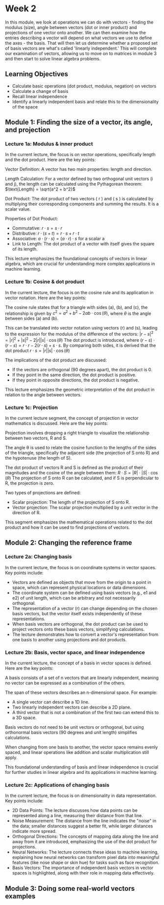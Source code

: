 # Week 2

In this module, we look at operations we can do with vectors - finding the modulus (size), angle between vectors (dot or inner product) and projections of one vector onto another. We can then examine how the entries describing a vector will depend on what vectors we use to define the axes - the basis. That will then let us determine whether a proposed set of basis vectors are what's called 'linearly independent.' This will complete our examination of vectors, allowing us to move on to matrices in module 3 and then start to solve linear algebra problems.

## Learning Objectives

- Calculate basic operations (dot product, modulus, negation) on vectors
- Calculate a change of basis
- Recall linear independence
- Identify a linearly independent basis and relate this to the dimensionality of the space

## Module 1: Finding the size of a vector, its angle, and projection

### Lecture 1a: Modulus & inner product

In the current lecture, the focus is on vector operations, specifically length and the dot product. Here are the key points:

Vector Definition: A vector has two main properties: length and direction.

Length Calculation: For a vector defined by two orthogonal unit vectors (i and j), the length can be calculated using the Pythagorean theorem:
$\text{Length} = \sqrt{a^2 + b^2}$

Dot Product: The dot product of two vectors ( r ) and ( s ) is calculated by multiplying their corresponding components and summing the results. It is a scalar value.

Properties of Dot Product:

- Commutative: $r \cdot s = s \cdot r$
- Distributive: $r \cdot (s + t) = r \cdot s + r \cdot t$
- Associative: $a \cdot (r \cdot s) = (a \cdot r) \cdot s$ for a scalar a
- Link to Length: The dot product of a vector with itself gives the square of its length.

This lecture emphasizes the foundational concepts of vectors in linear algebra, which are crucial for understanding more complex applications in machine learning.

### Lecture 1b: Cosine & dot product

In the current lecture, the focus is on the cosine rule and its application in vector notation. Here are the key points:

The cosine rule states that for a triangle with sides (a), (b), and (c), the relationship is given by $c^2 = a^2 + b^2 - 2ab \cdot \cos(\theta)$,
where $\theta$ is the angle between sides (a) and (b).

This can be translated into vector notation using vectors (r) and (s), leading to the expression for the modulus of the difference of the vectors:
$|r - s|^2 = |r|^2 + |s|^2 - 2|r||s| \cdot \cos(\theta)$
The dot product is introduced, where
$(r - s) \cdot (r - s) = r \cdot r - 2(r \cdot s) + s \cdot s$.
By comparing both sides, it is derived that the dot product
$r \cdot s = |r||s| \cdot \cos(\theta)$

The implications of the dot product are discussed:

- If the vectors are orthogonal (90 degrees apart), the dot product is 0.
- If they point in the same direction, the dot product is positive.
- If they point in opposite directions, the dot product is negative.

This lecture emphasizes the geometric interpretation of the dot product in relation to the angle between vectors.

### Lecture 1c: Projection

In the current lecture segment, the concept of projection in vector mathematics is discussed. Here are the key points:

Projection involves dropping a right triangle to visualize the relationship between two vectors, R and S.

The angle θ is used to relate the cosine function to the lengths of the sides of the triangle, specifically the adjacent side (the projection of S onto R) and the hypotenuse (the length of S).

The dot product of vectors R and S is defined as the product of their magnitudes and the cosine of the angle between them:
$R \cdot S = |R| \cdot |S| \cdot \cos(\theta)$
The projection of S onto R can be calculated, and if S is perpendicular to R, the projection is zero.

Two types of projections are defined:

- Scalar projection: The length of the projection of S onto R.
- Vector projection: The scalar projection multiplied by a unit vector in the direction of R.

This segment emphasizes the mathematical operations related to the dot product and how it can be used to find projections of vectors.

## Module 2: Changing the reference frame

### Lecture 2a: Changing basis

In the current lecture, the focus is on coordinate systems in vector spaces. Key points include:

- Vectors are defined as objects that move from the origin to a point in space, which can represent physical locations or data dimensions.
- The coordinate system can be defined using basis vectors (e.g., e1 and e2) of unit length, which can be arbitrary and not necessarily orthogonal.
- The representation of a vector (r) can change depending on the chosen basis vectors, but the vector itself exists independently of these representations.
- When basis vectors are orthogonal, the dot product can be used to project vectors onto these basis vectors, simplifying calculations.
- The lecture demonstrates how to convert a vector's representation from one basis to another using projections and dot products.

### Lecture 2b: Basis, vector space, and linear independence

In the current lecture, the concept of a basis in vector spaces is defined. Here are the key points:

A basis consists of a set of n vectors that are linearly independent, meaning no vector can be expressed as a combination of the others.

The span of these vectors describes an n-dimensional space.
For example:

- A single vector can describe a 1D line.
- Two linearly independent vectors can describe a 2D plane.
- A third vector that is not a combination of the first two can extend this to a 3D space.

Basis vectors do not need to be unit vectors or orthogonal, but using orthonormal basis vectors (90 degrees and unit length) simplifies calculations.

When changing from one basis to another, the vector space remains evenly spaced, and linear operations like addition and scalar multiplication still apply.

This foundational understanding of basis and linear independence is crucial for further studies in linear algebra and its applications in machine learning.

### Lecture 2c: Applications of changing basis

In the current lecture, the focus is on dimensionality in data representation. Key points include:

- 2D Data Points: The lecture discusses how data points can be represented along a line, measuring their distance from that line.
- Noise Measurement: The distance from the line indicates the "noise" in the data; smaller distances suggest a better fit, while larger distances indicate more spread.
- Orthogonal Directions: The concepts of mapping data along the line and away from it are introduced, emphasizing the use of the dot product for projections.
- Neural Networks: The lecture connects these ideas to machine learning, explaining how neural networks can transform pixel data into meaningful features (like nose shape or skin hue) for tasks such as face recognition.
- Basis Vectors: The importance of independent basis vectors in vector spaces is highlighted, along with their role in mapping data effectively.

## Module 3: Doing some real-world vectors examples

